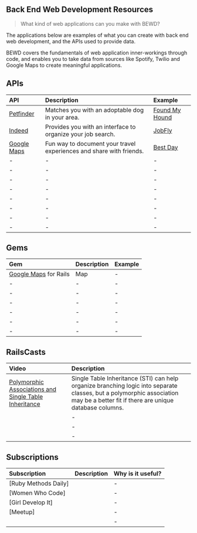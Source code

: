 Back End Web Development Resources
----
>What kind of web applications can you make with BEWD?

The applications below are examples of what you can create with back end web development, and the APIs used to provide data.

BEWD covers the fundamentals of web application inner-workings through code, and enables you to take data from sources like Spotify, Twilio and Google Maps to create meaningful applications.

APIs
----


| API | Description | Example |
| :-- | :---------- | :------ |
| [Petfinder](https://www.petfinder.com/developers/api-docs) | Matches you with an adoptable dog in your area. | [Found My Hound](https://found-my-hound.herokuapp.com/) |
| [Indeed](http://www.indeed.com/jsp/apiinfo.jsp) | Provides you with an interface to organize your job search. | [JobFly](https://guarded-retreat-9724.herokuapp.com/) |
| [Google Maps](https://developers.google.com/maps/?hl=en) | Fun way to document your travel experiences and share with friends. | [Best Day](http://best-day.herokuapp.com/) |
| - | - | - |
| - | - | - |
| - | - | - |
| - | - | - |
| - | - | - |
| - | - | - |
| - | - | - |
| - | - | - |


Gems
----
| Gem | Description | Example |
| :-- | :---------- | :------ |
| [Google Maps](https://github.com/apneadiving/Google-Maps-for-Rails) for Rails | Map | - |
| - | - | - |
| - | - | - |
| - | - | - |
| - | - | - |
| - | - | - |
| - | - | - |

RailsCasts
----
| Video | Description |
| :---- | :---------- |
| [Polymorphic Associations and Single Table Inheritance](https://www.youtube.com/watch?v=t8I4_8HcMPo) | Single Table Inheritance (STI) can help organize branching logic into separate classes, but a polymorphic association may be a better fit if there are unique database columns. | 
|       | -           | 
|       | -           | 
|       | -           | 


Subscriptions
----
| Subscription | Description | Why is it useful? |
| :----------- | :---------- | :---------------- |
| [Ruby Methods Daily] |             | -                 |
| [Women Who Code] |             | -                 |
| [Girl Develop It] |             | -                 |
| [Meetup] |             | -                 |
|              |             | -                 |



